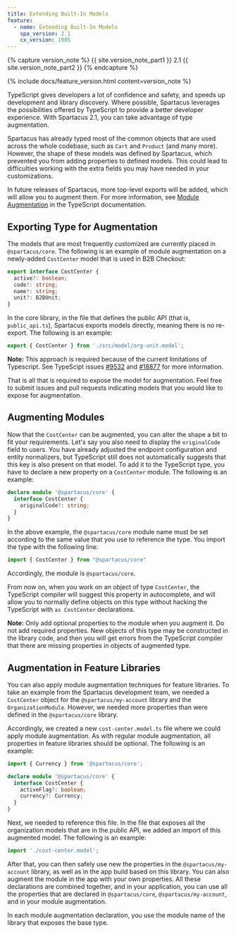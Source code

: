 ```yaml
---
title: Extending Built-In Models
feature:
  - name: Extending Built-In Models
    spa_version: 2.1
    cx_version: 1905
---
```


{% capture version_note %}
{{ site.version_note_part1 }} 2.1 {{ site.version_note_part2 }}
{% endcapture %}

{% include docs/feature_version.html content=version_note %}

TypeScript gives developers a lot of confidence and safety, and speeds up development and library discovery. Where possible, Spartacus leverages the possibilities offered by TypeScript to provide a better developer experience. With Spartacus 2.1, you can take advantage of type augmentation.

Spartacus has already typed most of the common objects that are used across the whole codebase, such as `Cart` and `Product` (and many more). However, the shape of these models was defined by Spartacus, which prevented you from adding properties to defined models. This could lead to difficulties working with the extra fields you may have needed in your customizations.

In future releases of Spartacus, more top-level exports will be added, which will allow you to augment them. For more information, see [Module Augmentation](https://www.typescriptlang.org/docs/handbook/declaration-merging.html#module-augmentation) in the TypeScript documentation.

## Exporting Type for Augmentation

The models that are most frequently customized are currently placed in `@spartacus/core`. The following is an example of module augmentation on a newly-added `CostCenter` model that is used in B2B Checkout:

```ts
export interface CostCenter {
  active?: boolean;
  code?: string;
  name?: string;
  unit?: B2BUnit;
}
```

In the core library, in the file that defines the public API (that is, `public_api.ts`), Spartacus exports models directly, meaning there is no re-export. The following is an example:

```ts
export { CostCenter } from './src/model/org-unit.model';
```

**Note:** This approach is required because of the current limitations of Typescript. See TypeScipt issues [#9532](https://github.com/microsoft/TypeScript/issues/9532) and [#18877](https://github.com/microsoft/TypeScript/issues/18877) for more information.

That is all that is required to expose the model for augmentation. Feel free to submit issues and pull requests indicating models that you would like to expose for augmentation.

## Augmenting Modules

Now that the `CostCenter` can be augmented, you can alter the shape a bit to fit your requirements. Let's say you also need to display the `originalCode` field to users. You have already adjusted the endpoint configuration and entity normalizers, but TypeScript still does not automatically suggests that this key is also present on that model. To add it to the TypeScript type, you have to declare a new property on a `CostCenter` module. The following is an example:

```ts
declare module '@spartacus/core' {
  interface CostCenter {
    originalCode?: string;
  }
}
```

In the above example, the `@spartacus/core` module name must be set according to the same value that you use to reference the type. You import the type with the following line:

```ts
import { CostCenter } from "@spartacus/core"
```

Accordingly, the module is `@spartacus/core`.

From now on, when you work on an object of type `CostCenter`, the TypeScript compiler will suggest this property in autocomplete, and will allow you to normally define objects on this type without hacking the TypeScript with `as CostCenter` declarations.

**Note:** Only add optional properties to the module when you augment it. Do not add required properties. New objects of this type may be constructed in the library code, and then you will get errors from the TypeScript compiler that there are missing properties in objects of augmented type.

## Augmentation in Feature Libraries

You can also apply module augmentation techniques for feature libraries. To take an example from the Spartacus development team, we needed a `CostCenter` object for the `@spartacus/my-account` library and the `OrganizationModule`. However, we needed more properties than were defined in the `@spartacus/core` library.

Accordingly, we created a new `cost-center.model.ts` file where we could apply module augmentation. As with regular module augmentation, all properties in feature libraries should be optional. The following is an example:

```ts
import { Currency } from '@spartacus/core';

declare module '@spartacus/core' {
  interface CostCenter {
    activeFlag?: boolean;
    currency?: Currency;
  }
}
```

Next, we needed to reference this file. In the file that exposes all the organization models that are in the public API, we added an import of this augmented model. The following is an example:

```ts
import './cost-center.model';
```

After that, you can then safely use new the properties in the `@spartacus/my-account` library, as well as in the app build based on this library. You can also augment the module in the app with your own properties. All these declarations are combined together, and in your application, you can use all the properties that are declared in `@spartacus/core`, `@spartacus/my-account`, and in your module augmentation.

In each module augmentation declaration, you use the module name of the library that exposes the base type.
